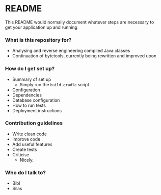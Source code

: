 # README #

This README would normally document whatever steps are necessary to get your application up and running.

### What is this repository for? ###

* Analysing and reverse engineering compiled Java classes
* Continuation of bytetools, currently being rewritten and improved upon

### How do I get set up? ###

* Summary of set up
   - Simply run the ``build.gradle`` script
* Configuration
* Dependencies
* Database configuration
* How to run tests
* Deployment instructions

### Contribution guidelines ###

* Write clean code
* Improve code
* Add useful features
* Create tests
* Criticise
   - Nicely.

### Who do I talk to? ###

* Bibl
* Silas